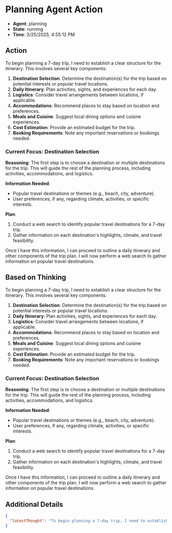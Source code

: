# Planning Agent Action

- **Agent**: planning
- **State**: running
- **Time**: 3/25/2025, 4:55:12 PM

## Action

To begin planning a 7-day trip, I need to establish a clear structure for the itinerary. This involves several key components:

1. **Destination Selection**: Determine the destination(s) for the trip based on potential interests or popular travel locations.
2. **Daily Itinerary**: Plan activities, sights, and experiences for each day.
3. **Logistics**: Consider travel arrangements between locations, if applicable.
4. **Accommodations**: Recommend places to stay based on location and preferences.
5. **Meals and Cuisine**: Suggest local dining options and cuisine experiences.
6. **Cost Estimation**: Provide an estimated budget for the trip.
7. **Booking Requirements**: Note any important reservations or bookings needed.

### Current Focus: Destination Selection

**Reasoning**: The first step is to choose a destination or multiple destinations for the trip. This will guide the rest of the planning process, including activities, accommodations, and logistics.

**Information Needed**:
- Popular travel destinations or themes (e.g., beach, city, adventure).
- User preferences, if any, regarding climate, activities, or specific interests.

**Plan**:
1. Conduct a web search to identify popular travel destinations for a 7-day trip.
2. Gather information on each destination's highlights, climate, and travel feasibility.

Once I have this information, I can proceed to outline a daily itinerary and other components of the trip plan. I will now perform a web search to gather information on popular travel destinations.

## Based on Thinking

To begin planning a 7-day trip, I need to establish a clear structure for the itinerary. This involves several key components:

1. **Destination Selection**: Determine the destination(s) for the trip based on potential interests or popular travel locations.
2. **Daily Itinerary**: Plan activities, sights, and experiences for each day.
3. **Logistics**: Consider travel arrangements between locations, if applicable.
4. **Accommodations**: Recommend places to stay based on location and preferences.
5. **Meals and Cuisine**: Suggest local dining options and cuisine experiences.
6. **Cost Estimation**: Provide an estimated budget for the trip.
7. **Booking Requirements**: Note any important reservations or bookings needed.

### Current Focus: Destination Selection

**Reasoning**: The first step is to choose a destination or multiple destinations for the trip. This will guide the rest of the planning process, including activities, accommodations, and logistics.

**Information Needed**:
- Popular travel destinations or themes (e.g., beach, city, adventure).
- User preferences, if any, regarding climate, activities, or specific interests.

**Plan**:
1. Conduct a web search to identify popular travel destinations for a 7-day trip.
2. Gather information on each destination's highlights, climate, and travel feasibility.

Once I have this information, I can proceed to outline a daily itinerary and other components of the trip plan. I will now perform a web search to gather information on popular travel destinations.

## Additional Details

```json
{
  "latestThought": "To begin planning a 7-day trip, I need to establish a clear structure for the itinerary. This involves several key components:\n\n1. **Destination Selection**: Determine the destination(s) for the trip based on potential interests or popular travel locations.\n2. **Daily Itinerary**: Plan activities, sights, and experiences for each day.\n3. **Logistics**: Consider travel arrangements between locations, if applicable.\n4. **Accommodations**: Recommend places to stay based on location and preferences.\n5. **Meals and Cuisine**: Suggest local dining options and cuisine experiences.\n6. **Cost Estimation**: Provide an estimated budget for the trip.\n7. **Booking Requirements**: Note any important reservations or bookings needed.\n\n### Current Focus: Destination Selection\n\n**Reasoning**: The first step is to choose a destination or multiple destinations for the trip. This will guide the rest of the planning process, including activities, accommodations, and logistics.\n\n**Information Needed**:\n- Popular travel destinations or themes (e.g., beach, city, adventure).\n- User preferences, if any, regarding climate, activities, or specific interests.\n\n**Plan**:\n1. Conduct a web search to identify popular travel destinations for a 7-day trip.\n2. Gather information on each destination's highlights, climate, and travel feasibility.\n\nOnce I have this information, I can proceed to outline a daily itinerary and other components of the trip plan. I will now perform a web search to gather information on popular travel destinations."
}
```

